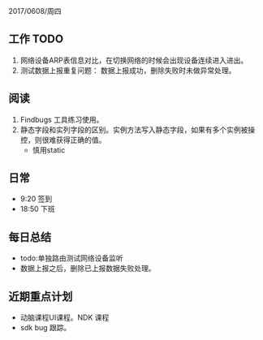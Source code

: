 2017/0608/周四

工作 TODO
---
1. 网络设备ARP表信息对比，在切换网络的时候会出现设备连续进入进出。
2. 测试数据上报重复问题： 数据上报成功，删除失败时未做异常处理。


阅读
----
1. Findbugs 工具练习使用。
2. 静态字段和实列字段的区别。实例方法写入静态字段，如果有多个实例被操控，则很难获得正确的值。
   - 慎用static

日常
----
- 9:20 签到
- 18:50 下班



每日总结
--------
- todo:单独路由测试网络设备监听
- 数据上报之后，删除已上报数据失败处理。
  
近期重点计划
-----------
- 动脑课程UI课程。NDK 课程
- sdk bug 跟踪。

